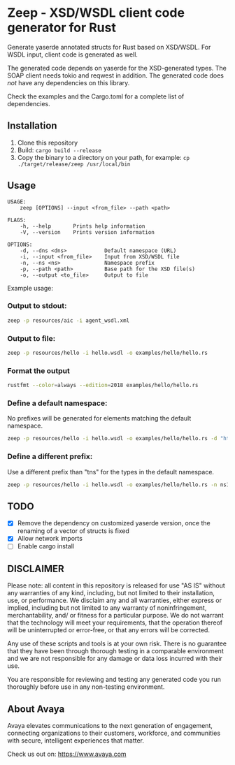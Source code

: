 # Zeep  - XSD/WSDL client code generator for Rust

Generate yaserde annotated structs for Rust based on XSD/WSDL. For WSDL input, client code is generated as well.

The generated code depends on yaserde for the XSD-generated types. The SOAP client needs tokio and reqwest in addition. 
The generated code does *not* have any dependencies on this library.
 
Check the examples and the Cargo.toml for a complete list of dependencies.

## Installation

1. Clone this repository
2. Build: `cargo build --release`
3. Copy the binary to a directory on your path, for example: `cp ./target/release/zeep /usr/local/bin`

## Usage

```shell script
USAGE:
    zeep [OPTIONS] --input <from_file> --path <path>

FLAGS:
    -h, --help       Prints help information
    -V, --version    Prints version information

OPTIONS:
    -d, --dns <dns>            Default namespace (URL)
    -i, --input <from_file>    Input from XSD/WSDL file
    -n, --ns <ns>              Namespace prefix
    -p, --path <path>          Base path for the XSD file(s)
    -o, --output <to_file>     Output to file
```

Example usage:

### Output to stdout:
```bash
zeep -p resources/aic -i agent_wsdl.xml
```

### Output to file:
```bash
zeep -p resources/hello -i hello.wsdl -o examples/hello/hello.rs
```

### Format the output
```bash
rustfmt --color=always --edition=2018 examples/hello/hello.rs
```

### Define a default namespace:
No prefixes will be generated for elements matching the default namespace.

```bash
zeep -p resources/hello -i hello.wsdl -o examples/hello/hello.rs -d "http://learnwebservices.com/services/hello"
```

### Define a different prefix:
Use a different prefix than "tns" for the types in the default namespace.

```bash
zeep -p resources/hello -i hello.wsdl -o examples/hello/hello.rs -n ns1
```

## TODO

* [x] Remove the dependency on customized yaserde version, once the renaming of a vector of structs is fixed
* [x] Allow network imports 
* [ ] Enable cargo install

## DISCLAIMER

Please note: all content in this repository is released for use "AS IS" without any warranties of any kind, including, but not limited to their installation, use, or performance. We disclaim any and all warranties, either express or implied, including but not limited to any warranty of noninfringement, merchantability, and/ or fitness for a particular purpose. We do not warrant that the technology will meet your requirements, that the operation thereof will be uninterrupted or error-free, or that any errors will be corrected.

Any use of these scripts and tools is at your own risk. There is no guarantee that they have been through thorough testing in a comparable environment and we are not responsible for any damage or data loss incurred with their use.

You are responsible for reviewing and testing any generated code you run thoroughly before use in any non-testing environment.

## About Avaya

Avaya elevates communications to the next generation of engagement, connecting organizations to their customers, workforce, and communities with secure, intelligent experiences that matter.

Check us out on: https://www.avaya.com